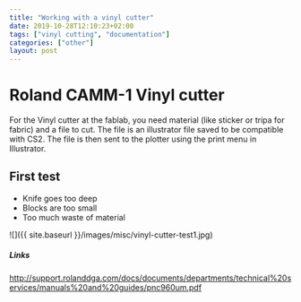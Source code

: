 ```yaml
---
title: "Working with a vinyl cutter"
date: 2019-10-28T12:10:23+02:00
tags: ["vinyl cutting", "documentation"]
categories: ["other"]
layout: post
---
```


# Roland CAMM-1 Vinyl cutter
For the Vinyl cutter at the fablab, you need material (like sticker or tripa for fabric) and a file to cut. The file is an illustrator file saved to be compatible with CS2. The file is then sent to the plotter using the print menu in Illustrator. 

## First test
- Knife goes too deep
- Blocks are too small
- Too much waste of material

![]({{ site.baseurl }}/images/misc/vinyl-cutter-test1.jpg)


##### Links

<http://support.rolanddga.com/docs/documents/departments/technical%20services/manuals%20and%20guides/pnc960um.pdf>